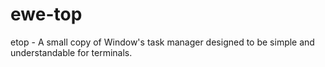 # ewe-top
etop - A small copy of Window's task manager designed to be simple and understandable for terminals.
